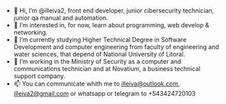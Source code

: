 - 👋 Hi, I’m @illeiva2, front end developer, junior cibersecurity technician, junior qa manual and automation.
- 👀 I’m interested in, for now, learn about programming, web develop & networking.
- 🌱 I’m currently studying Higher Technical Degree in Software Development and computer engineering from faculty of engineering and water sciences, that depend of National University of Litoral.
- 👞 I’m working in the Ministry of Security as a computer and communications technician and at Novatium, a business technical support company.
- 📫 You can communicate whith me to illeiva@outlook.com, illeiva2@gmail.com or whatsapp or telegram to +543424720103

<!---
illeiva2/illeiva2 is a ✨ special ✨ repository because its `README.md` (this file) appears on your GitHub profile.
You can click the Preview link to take a look at your changes.
--->
